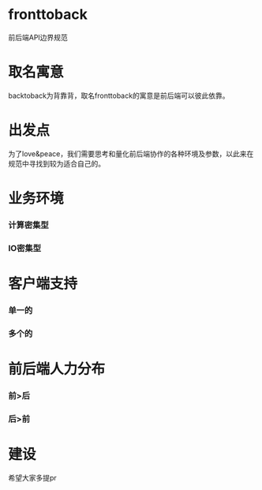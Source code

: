 # fronttoback
前后端API边界规范

# 取名寓意
backtoback为背靠背，取名fronttoback的寓意是前后端可以彼此依靠。

# 出发点
为了love&peace，我们需要思考和量化前后端协作的各种环境及参数，以此来在规范中寻找到较为适合自己的。


# 业务环境

### 计算密集型

### IO密集型

# 客户端支持

### 单一的

### 多个的

# 前后端人力分布

### 前>后

### 后>前

# 建设

希望大家多提pr
